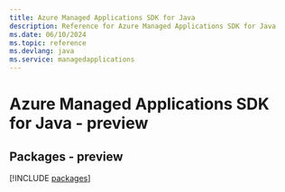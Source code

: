 ```yaml
---
title: Azure Managed Applications SDK for Java
description: Reference for Azure Managed Applications SDK for Java
ms.date: 06/10/2024
ms.topic: reference
ms.devlang: java
ms.service: managedapplications
---
```

# Azure Managed Applications SDK for Java - preview
## Packages - preview
[!INCLUDE [packages](managed-applications-index.md)]